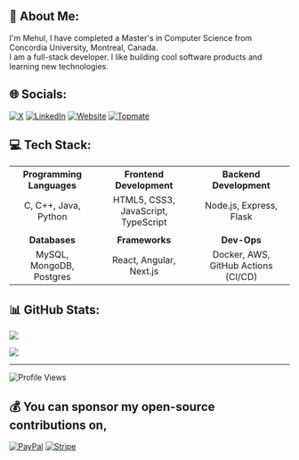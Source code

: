 ## 💫 About Me:
I'm Mehul, I have completed a Master's in Computer Science from Concordia University, Montreal, Canada.<br>I am a full-stack developer. I like building cool software products and learning new technologies.

## 🌐 Socials:
[![X](https://img.shields.io/badge/X-%237289DA.svg?logo=twitter&logoColor=white)](https://www.x.com/mehul2802) [![LinkedIn](https://img.shields.io/badge/LinkedIn-%230077B5.svg?logo=linkedin&logoColor=white)](https://linkedin.com/in/mehulmp) [![Website](https://img.shields.io/badge/Portfolio-Mehul--Prajapati-blue)](https://www.mehul-dev.co/)
[![Topmate](https://img.shields.io/badge/Topmate-Mehul--Prajapati-orange)](https://topmate.io/mehulmp)


## 💻 Tech Stack:

<table>
  <tr>
    <th align="center">Programming Languages</th>
    <th align="center">Frontend Development</th>
    <th align="center">Backend Development</th>
  </tr>
  <tr>
    <td align="center">C, C++, Java, Python</td>
    <td align="center">HTML5, CSS3, JavaScript, TypeScript</td>
    <td align="center">Node.js, Express, Flask</td>
  </tr>
  <tr><td></td></tr>
  <tr>
    <td align="center"><b>Databases</b></td>
    <td align="center"><b>Frameworks</b></td>
    <td align="center"><b>Dev-Ops</b></td>
  </tr>
  <tr>
    <td align="center">MySQL, MongoDB, Postgres</td>
    <td align="center">React, Angular, Next.js</td>
    <td align="center">Docker, AWS, GitHub Actions (CI/CD)</td>
  </tr>
</table>


## 📊 GitHub Stats:
![](https://github-readme-stats.vercel.app/api?username=mehul-m-prajapati&theme=dark&hide_border=false&include_all_commits=true&count_private=false)<br/>
<!-- ![](https://github-readme-streak-stats.herokuapp.com/?user=mehul-m-prajapati&theme=light&hide_border=false)<br/> -->
![](https://github-readme-stats.vercel.app/api/top-langs/?username=mehul-m-prajapati&theme=gotham&hide_border=false&include_all_commits=true&count_private=false&layout=compact)

---
<img src="https://komarev.com/ghpvc/?username=mehul-m-prajapati&label=Profile%20views&color=7209b7&style=flat" alt="Profile Views" />

  ## 💰 You can sponsor my open-source contributions on,
  [![PayPal](https://img.shields.io/badge/PayPal-00457C?style=for-the-badge&logo=paypal&logoColor=white)](https://paypal.me/mehul2802)  [![Stripe](https://img.shields.io/badge/Stripe-5851DD?logo=stripe&logoColor=fff)](https://buy.stripe.com/00gaH69jWaM87mw7ss)
  
<!-- Proudly created with GPRM ( https://gprm.itsvg.in ) -->
